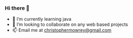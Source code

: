### Hi there 👋

- 🌱 I’m currently learning java
- 👯 I’m looking to collaborate on any web based projects
- 📫 Email me at christophermowrey@gmail.com
<!--
**christophermowrey/christophermowrey** is a ✨ _special_ ✨ repository because its `README.md` (this file) appears on your GitHub profile.

Here are some ideas to get you started:

- 🔭 I’m currently working on ...
- 🌱 I’m currently learning ...
- 👯 I’m looking to collaborate on ...
- 🤔 I’m looking for help with ...
- 💬 Ask me about ...
- 📫 How to reach me: ...
- 😄 Pronouns: ...
- ⚡ Fun fact: ...
-->

